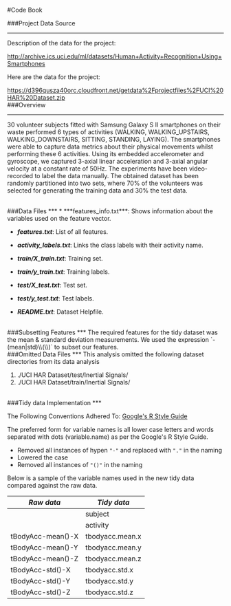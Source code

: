 #Code Book


###Project Data Source
***
Description of the data for the project:

http://archive.ics.uci.edu/ml/datasets/Human+Activity+Recognition+Using+Smartphones

Here are the data for the project:

https://d396qusza40orc.cloudfront.net/getdata%2Fprojectfiles%2FUCI%20HAR%20Dataset.zip
<br/>
###Overview
***
30 volunteer subjects fitted with Samsung Galaxy S II smartphones on their waste performed 6 types of activities (WALKING, WALKING_UPSTAIRS, WALKING_DOWNSTAIRS, SITTING, STANDING, LAYING). The smartphones were able to capture data metrics about their physical movements whilst performing these 6 activities. Using its embedded accelerometer and gyroscope, we captured 3-axial linear acceleration and 3-axial angular velocity at a constant rate of 50Hz. The experiments have been video-recorded to label the data manually. The obtained dataset has been randomly partitioned into two sets, where 70% of the volunteers was selected for generating the training data and 30% the test data. 

<br/>
###Data Files
***
* ***features_info.txt***:    Shows information about the variables used on the feature vector.

* ***features.txt***:         List of all features.

* ***activity_labels.txt***:  Links the class labels with their activity name.

* ***train/X_train.txt***:    Training set.

* ***train/y_train.txt***:    Training labels.

* ***test/X_test.txt***:      Test set.

* ***test/y_test.txt***:      Test labels.

* ***README.txt***:           Dataset Helpfile. 

<br/>
###Subsetting Features
***
The required features for the tidy dataset was the mean & standard deviation measurements. 
We used the expression `-(mean|std)\\(\\)`  to subset our features.


<br/>
###Omitted Data Files
***
This analysis omitted the following dataset directories from its data analysis

1. ./UCI HAR Dataset/test/Inertial Signals/ 
2. ./UCI HAR Dataset/train/Inertial Signals/     

<br/>
###Tidy data Implementation
***

The Following Conventions Adhered To: [Google's R Style Guide](https://google.github.io/styleguide/Rguide.xml)

The preferred form for variable names is all lower case letters and words separated with dots (variable.name) as per
the Google's R Style Guide. 

* Removed all instances of hypen `"-"` and replaced with `"."` in the naming
* Lowered the case
* Removed all instances of `"()"` in the naming

Below is a sample of the variable names used in the new tidy data compared against the raw data.

| ***Raw data***    | ***Tidy data*** |
|-------------------|-----------------|
|                   | subject         |
|                   | activity        |
| tBodyAcc-mean()-X | tbodyacc.mean.x |
| tBodyAcc-mean()-Y | tbodyacc.mean.y |
| tBodyAcc-mean()-Z | tbodyacc.mean.z |
| tBodyAcc-std()-X  | tbodyacc.std.x  |
| tBodyAcc-std()-Y  | tbodyacc.std.y  |
| tBodyAcc-std()-Z	| tbodyacc.std.z  |



